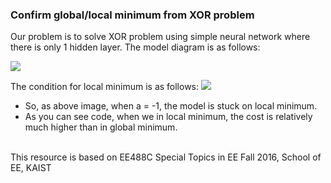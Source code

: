 ### Confirm global/local minimum from XOR problem

Our problem is to solve XOR problem using simple neural network where there is only 1 hidden layer.
The model diagram is as follows:

![](https://github.com/gritmind/deep_learning_archieves/blob/master/tensorflow/xor_NN_global_local_minimum/image/nn_for_xor.PNG)

The condition for local minimum is as follows:
![](https://github.com/gritmind/deep_learning_archieves/blob/master/tensorflow/xor_NN_global_local_minimum/image/ex_for_local.PNG)

* So, as above image, when a = -1, the model is stuck on local minimum. 
* As you can see code, when we in local minimum, the cost is relatively much higher than in global minimum.

<br>
This resource is based on EE488C Special Topics in EE <Deep Learning and AlphaGo> Fall 2016, School of EE, KAIST
